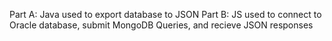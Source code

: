 Part A: Java used to export database to JSON
Part B: JS used to connect to Oracle database, submit MongoDB Queries, and recieve JSON responses
